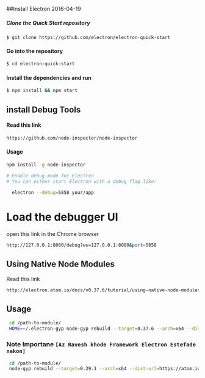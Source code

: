 ##Install Electron 2016-04-19

##### Clone the Quick Start repository
```bashe
$ git clone https://github.com/electron/electron-quick-start
```
#### Go into the repository
```bash
$ cd electron-quick-start
```

#### Install the dependencies and run
```bash
$ npm install && npm start
```

## install Debug Tools 
#### Read this link
```bash
https://github.com/node-inspector/node-inspector
```
#### Usage 
```bash
npm install -g node-inspector

# Enable debug mode for Electron
# You can either start Electron with a debug flag like:
  
  electron --debug=5858 your/app
 ```
# Load the debugger UI
  open this link in the Chrome browser
```bash
http://127.0.0.1:8080/debug?ws=127.0.0.1:8080&port=5858 
```
## Using Native Node Modules
Read this link 
```bash
http://electron.atom.io/docs/v0.37.6/tutorial/using-native-node-modules/
```
## Usage 
```bash 
 cd /path-to-module/
 HOME=~/.electron-gyp node-gyp rebuild --target=0.37.6 --arch=x64 --dist-url=https://atom.io/download/atom-shell
```
### Note Importane `[Az Ravesh khode Framework Electron Estefade nakon]`
```bash
 cd /path-to-module/
 node-gyp rebuild --target=0.29.1 --arch=x64 --dist-url=https://atom.io/download/atom-shell
```
